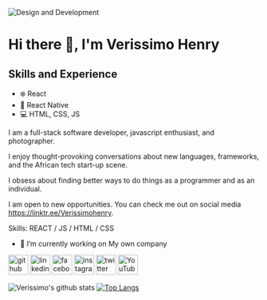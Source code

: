 ![Design and Development](https://image.freepik.com/free-vector/blogger-photographer-sitting-floor-editing-video-laptop-social-media-network-blogging-concept-guy-vlogger-typing-keyboard-top-angle-view-horizontal_48369-27257.jpg)

# Hi there 👋, I'm Verissimo Henry

## Skills and Experience 
* :snowflake: React
* :iphone: React Native
* :computer: HTML, CSS, JS

I am a full-stack software developer, javascript enthusiast, and photographer.

I enjoy thought-provoking conversations about new languages, frameworks, and the African tech start-up scene.

I obsess about finding better ways to do things as a programmer and as an individual.

I am open to new opportunities. You can check me out on social media https://linktr.ee/Verissimohenry.

Skills: REACT / JS / HTML / CSS

- 🔭 I’m currently working on My own company 


[<img src='https://cdn.jsdelivr.net/npm/simple-icons@3.0.1/icons/github.svg' alt='github' height='40'>](https://github.com/verissimohenry)  [<img src='https://cdn.jsdelivr.net/npm/simple-icons@3.0.1/icons/linkedin.svg' alt='linkedin' height='40'>](https://www.linkedin.com/in/henry-verissimo-618906167/)  [<img src='https://cdn.jsdelivr.net/npm/simple-icons@3.0.1/icons/facebook.svg' alt='facebook' height='40'>](https://www.facebook.com/verissimohenry)  [<img src='https://cdn.jsdelivr.net/npm/simple-icons@3.0.1/icons/instagram.svg' alt='instagram' height='40'>](https://www.instagram.com/verissimophotography/)  [<img src='https://cdn.jsdelivr.net/npm/simple-icons@3.0.1/icons/twitter.svg' alt='twitter' height='40'>](https://twitter.com/verissimohenry)  [<img src='https://cdn.jsdelivr.net/npm/simple-icons@3.0.1/icons/youtube.svg' alt='YouTube' height='40'>](https://www.youtube.com/channel/UCqWOa3dD3o7e-el01yl3gZg)  




![Verissimo's github stats](https://github-readme-stats.vercel.app/api?username=verissimohenry)
[![Top Langs](https://github-readme-stats.vercel.app/api/top-langs/?username=verissimohenry&layout=compact)](https://github.com/anuraghazra/github-readme-stats)

